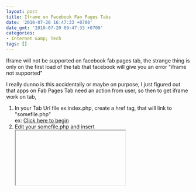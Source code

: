 ```yaml
---
layout: post
title: Iframe on Facebook Fan Pages Tabs
date: '2010-07-20 16:47:33 +0700'
date_gmt: '2010-07-20 09:47:33 +0700'
categories:
- Internet &amp; Tech
tags: []
---
```

Iframe will not be supported on facebook fab pages tab, the strange thing is only on the first load of the tab that facebook will give you an error "iframe not supported"

I really dunno is this accidentally or maybe on purpose, I just figured out that apps on Fab Pages Tab need an action from user, so then to get iframe work on tab,

1. In your Tab Url file ex:index.php, create a href tag, that will link to "somefile.php"  
 ex: <a href="somefile.php">Click here to begin</a>
2. Edit your somefile.php and insert <iframe> tag or <fb:iframe/> tag  
 ex: <fb:iframe src="" width="" height="" />
3. You might want to make a dummy loading image, just to attract user to click the image  
 ex: <img src="url to loading image" /><Br/><a href="somefile.php">Click here to begin</a>

There are another way that use fbsj as shown in this article,  
 http://jesperastrom.com/facebook/2-simple-hacks-to-create-an-iframe-on-a-facebook-fan-page-tab/  
 The script from the article look like this,

 
    <pre lang="html">
    <a onClick="outside_location.setInnerFBML(location_two);" style="cursor: pointer;">
    Click here to launch game.</p> <p><div id="outside_location">
    <img src='[Enter a url to an image here]' /><br /> <fb:iframe width="760" height="760" frameborder="0" src="http://www.facebook.com/MotherStore" /> </div>
    </a></p> <p>
    <fb:js-string var="location_two">
    <fb:iframe width="[With of iFrame]" height="[Height of iFrame]" style='margin-top: -50px; margin-left: -40px; margin-bottom: -40px; margin-right: -50px;' frameborder='0' src='[Enter the source of the iFrame here]' scrolling='no' />
    </fb:js-string>
    </p>
    <p>
    <script type="text/javascript" charset="utf-8">
    var outside_location = document.getElementById('outside_location');